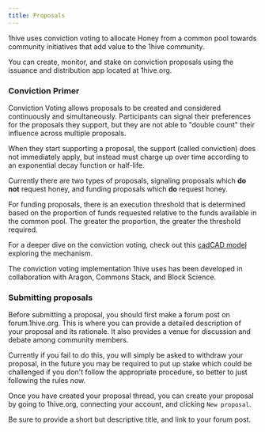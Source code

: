 ```yaml
---
title: Proposals
---
```

1hive uses conviction voting to allocate Honey from a common pool towards community initiatives that add value to the 1hive community.

You can create, monitor, and stake on conviction proposals using the issuance and distribution app located at 1hive.org.

### Conviction Primer

Conviction Voting allows proposals to be created and considered continuously and simultaneously. Participants can signal their preferences for the proposals they support, but they are not able to "double count" their influence across multiple proposals.  

When they start supporting a proposal, the support (called conviction) does not immediately apply, but instead must charge up over time according to an exponential decay function or half-life.

Currently there are two types of proposals, signaling proposals which **do not** request honey, and funding proposals which **do** request honey.

For funding proposals, there is an execution threshold that is determined based on the proportion of funds requested relative to the funds available in the common pool. The greater the proportion, the greater the threshold required.

For a deeper dive on the conviction voting, check out this [cadCAD model](https://github.com/BlockScience/Aragon_Conviction_Voting) exploring the mechanism.  

The conviction voting implementation 1hive uses has been developed in collaboration with Aragon, Commons Stack, and Block Science.

### Submitting proposals

Before submitting a proposal, you should first make a forum post on forum.1hive.org. This is where you can provide a detailed description of your proposal and its rationale. It also provides a venue for discussion and debate among community members.

Currently if you fail to do this, you will simply be asked to withdraw your proposal, in the future you may be required to put up stake which could be challenged if you don't follow the appropriate procedure, so better to just following the rules now.

Once you have created your proposal thread, you can create your proposal by going to 1hive.org, connecting your account, and clicking `New proposal`.

Be sure to provide a short but descriptive title, and link to your forum post.
